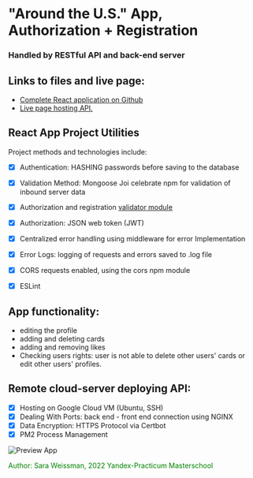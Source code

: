 # "Around the U.S." App, Authorization + Registration

### Handled by RESTful API and back-end server

## Links to files and live page:

* [Complete React application on Github](https://github.com/SaraW011/react-around-api-full)
* [Live page hosting API.](https://www.sarawsmn.students.nomoredomainssbs.ru)


## React App Project Utilities

Project methods and technologies include:
- [x]  Authentication: HASHING passwords before saving to the database
- [x]  Validation Method: Mongoose Joi celebrate npm for validation of inbound server data
- [x]  Authorization and registration [validator module](https://www.npmjs.com/package/validator)
- [x]  Authorization: JSON web token (JWT) 
- [x]  Centralized error handling using middleware for error Implementation 
- [x]  Error Logs: logging of requests and errors saved to .log file
- [x]  CORS requests enabled, using the cors npm module 
- [x]  ESLint


## App functionality: 
- editing the profile
- adding and deleting cards
- adding and removing likes
- Checking users rights: user is not able to delete other users' cards or edit other users' profiles.


## Remote cloud-server deploying API: 
- [x]  Hosting on Google Cloud VM (Ubuntu, SSH)
- [x]  Dealing With Ports: back end - front end connection using NGINX
- [x]  Data Encryption: HTTPS Protocol via Certbot
- [x]  PM2 Process Management

![Preview App](https://github.com/SaraW011/react-around-api-full/blob/main/frontend/src/images/Around-the-US.jpg)


<span style="color:green">Author: Sara Weissman, 2022 Yandex-Practicum Masterschool</span>

